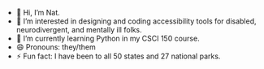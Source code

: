 - 👋 Hi, I’m Nat.
- 👀 I’m interested in designing and coding accessibility tools for disabled, neurodivergent, and mentally ill folks.
- 🌱 I’m currently learning Python in my CSCI 150 course. 
- 😄 Pronouns: they/them
- ⚡ Fun fact: I have been to all 50 states and 27 national parks.

<!---
n-howard/n-howard is a ✨ special ✨ repository because its `README.md` (this file) appears on your GitHub profile.
You can click the Preview link to take a look at your changes.
--->
